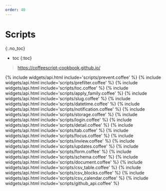 ```yaml
---
order: 40
---
```


# Scripts
{:.no_toc}
* toc
{:toc}

> <https://coffeescript-cookbook.github.io/>

{% include widgets/api.html include='scripts/prevent.coffee' %}
{% include widgets/api.html include='scripts/prefilter.coffee' %}
{% include widgets/api.html include='scripts/toc.coffee' %}
{% include widgets/api.html include='scripts/apply_family.coffee' %}
{% include widgets/api.html include='scripts/slug.coffee' %}
{% include widgets/api.html include='scripts/datetime.coffee' %}
{% include widgets/api.html include='scripts/notification.coffee' %}
{% include widgets/api.html include='scripts/storage.coffee' %}
{% include widgets/api.html include='scripts/login.coffee' %}
{% include widgets/api.html include='scripts/detail.coffee' %}
{% include widgets/api.html include='scripts/tab.coffee' %}
{% include widgets/api.html include='scripts/focus.coffee' %}
{% include widgets/api.html include='scripts/inview.coffee' %}
{% include widgets/api.html include='scripts/updates.coffee' %}
{% include widgets/api.html include='scripts/form.coffee' %}
{% include widgets/api.html include='scripts/schema.coffee' %}
{% include widgets/api.html include='scripts/document.coffee' %}
{% include widgets/api.html include='scripts/csv_table.coffee' %}
{% include widgets/api.html include='scripts/csv_blocks.coffee' %}
{% include widgets/api.html include='scripts/csv_calendar.coffee' %}
{% include widgets/api.html include='scripts/github_api.coffee' %}